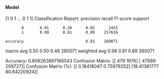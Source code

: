 #### Model
[1 0 1 ... 0 1 1]
Classification Report:
              precision    recall  f1-score   support

           0       0.01      0.20      0.02      2455
           1       0.99      0.81      0.89    257616

    accuracy                           0.81    260071
   macro avg       0.50      0.50      0.46    260071
weighted avg       0.98      0.81      0.89    260071

Accuracy: 0.808263897166543
Confusion Matrix:
[[   479   1976]
 [ 47889 209727]]
Confusion Matrix (%):
[[ 0.18418047  0.75979252]
 [18.41381777 80.64220924]]
